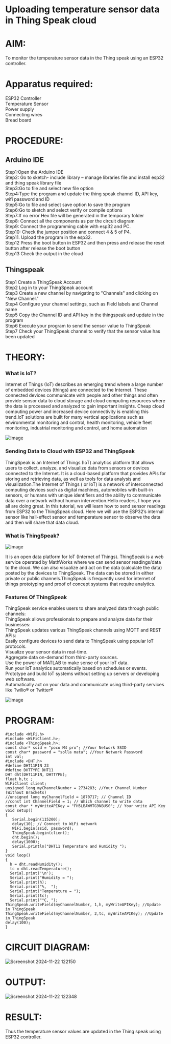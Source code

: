 # Uploading temperature sensor data in Thing Speak cloud

# AIM:
To monitor the temperature sensor data in the Thing speak using an ESP32 controller.

# Apparatus required:
ESP32 Controller  </br>
Temperature Sensor </br>
Power supply </br>
Connecting wires </br>
Bread board </br>

# PROCEDURE:
## Arduino IDE
Step1:Open the Arduino IDE </br>
Step2: Go to sketch- include library – manage libraries file and install esp32 and thing speak library file </br>
Step3:Go to file and select new file option </br>
Step4:Type the program and update the thing speak channel ID, API key, wifi password and ID </br>
Step5:Go to file and select save option to save the program </br>
Step6:Go to sketch and select verify or compile options </br>
Step7:If no error Hex file will be generated in the temporary folder </br>
Step8: Connect all the components as per the circuit diagram </br>
Step9: Connect the programming cable with esp32 and PC.  </br>
Step10: Check the jumper position and connect 4 & 5 of P4.  </br>
Step11. Upload the program in the esp32. </br>
Step12 Press the boot button in ESP32 and then press and release the reset button after release the boot button </br>
Step13 Check the output in the cloud </br>

## Thingspeak

Step1 Create a ThingSpeak Account </br>
Step2 Log in to your ThingSpeak account </br>
Step3 Create a new channel by navigating to "Channels" and clicking on "New Channel." </br>
Step4 Configure your channel settings, such as Field labels and Channel name </br>
Step5 Copy the Channel ID and API key in the thingspeak and update in the program </br>
Step6 Execute your program to send the sensor value to ThingSpeak </br>
Step7 Check your ThingSpeak channel to verify that the sensor value has been updated </br>

# THEORY:

### What is IoT?

Internet of Things (IoT) describes an emerging trend where a large number of embedded devices (things) are connected to the Internet. These connected devices communicate with people and other things and often provide sensor data to cloud storage and cloud computing resources where the data is processed and analyzed to gain important insights. Cheap cloud computing power and increased device connectivity is enabling this trend.IoT solutions are built for many vertical applications such as environmental monitoring and control, health monitoring, vehicle fleet monitoring, industrial monitoring and control, and home automation

![image](https://user-images.githubusercontent.com/71547910/235334044-c01d4261-d46f-4f62-b07f-72a7b6fce5d5.png)

### Sending Data to Cloud with ESP32 and ThingSpeak

ThingSpeak is an Internet of Things (IoT) analytics platform that allows users to collect, analyze, and visualize data from sensors or devices connected to the Internet. It is a cloud-based platform that provides APIs for storing and retrieving data, as well as tools for data analysis and visualization.The Internet of Things ( or IoT) is a network of interconnected computing devices such as digital machines, automobiles with built-in sensors, or humans with unique identifiers and the ability to communicate data over a network without human intervention.Hello readers, I hope you all are doing great. In this tutorial, we will learn how to send sensor readings from ESP32 to the ThingSpeak cloud. Here we will use the ESP32’s internal sensor like hall-effect sensor and temperature sensor to observe the data and then will share that data cloud.

### What is ThingSpeak?

![image](https://user-images.githubusercontent.com/71547910/235333909-29d2e831-9fe5-4afd-b18d-f1e5d2e32518.png)

It is an open data platform for IoT (Internet of Things). ThingSpeak is a web service operated by MathWorks where we can send sensor readings/data to the cloud. We can also visualize and act on the data (calculate the data) posted by the devices to ThingSpeak. The data can be stored in either private or public channels.ThingSpeak is frequently used for internet of things prototyping and proof of concept systems that require analytics.

### Features Of ThingSpeak

ThingSpeak service enables users to share analyzed data through public channels: </br>
ThingSpeak allows professionals to prepare and analyze data for their businesses: </br>
ThingSpeak updates various ThingSpeak channels using MQTT and REST APIs: </br>
Easily configure devices to send data to ThingSpeak using popular IoT protocols. </br>
Visualize your sensor data in real-time. </br>
Aggregate data on-demand from third-party sources. </br>
Use the power of MATLAB to make sense of your IoT data. </br>
Run your IoT analytics automatically based on schedules or events. </br>
Prototype and build IoT systems without setting up servers or developing web software.</br>
Automatically act on your data and communicate using third-party services like Twilio® or Twitter®</br>

![image](https://user-images.githubusercontent.com/71547910/235334056-3ba9579f-2f62-43b1-a714-8fde6cf9ef32.png)


# PROGRAM:

```
#include <WiFi.h>
#include <WiFiClient.h>;
#include <ThingSpeak.h>;
const char* ssid = "poco M4 pro"; //Your Network SSID
const char* password = "solla mata"; //Your Network Password
int val;
#include <DHT.h>
#define DHT11PIN 23
#define DHTTYPE DHT11
DHT dht(DHT11PIN, DHTTYPE);
float h,tc ;
WiFiClient client;
unsigned long myChannelNumber = 2734283; //Your Channel Number (Without Brackets)
//unsigned long myChannelField = 1870717; // Channel ID
//const int ChannelField = 1; // Which channel to write data
const char * myWriteAPIKey = "FH5LBAWMTG9NBUS0"; // Your write API Key
void setup()
{
   Serial.begin(115200);
   delay(10); // Connect to WiFi network
   WiFi.begin(ssid, password);
   ThingSpeak.begin(client);
   dht.begin();
   delay(1000);
   Serial.println("DHT11 Temperature and Humidity ");
}
void loop()
{
  h = dht.readHumidity();
  tc = dht.readTemperature();
  Serial.print('\n');
  Serial.print("Humidity = ");
  Serial.print(h);
  Serial.print("%,  ");
  Serial.print("Temperature = ");
  Serial.print(tc);
  Serial.print("°C, "); 
ThingSpeak.writeField(myChannelNumber, 1,h, myWriteAPIKey); //Update in ThingSpeak
ThingSpeak.writeField(myChannelNumber, 2,tc, myWriteAPIKey); //Update in ThingSpeak
delay(100);
}
```
# CIRCUIT DIAGRAM:


![Screenshot 2024-11-22 122150](https://github.com/user-attachments/assets/6014ad53-ada4-473e-8e69-39dacd67a468)


# OUTPUT:

![Screenshot 2024-11-22 122348](https://github.com/user-attachments/assets/dad74c95-920a-4fdb-b15a-a4cc621b6257)

# RESULT:

Thus the temperature sensor values are updated in the Thing speak using ESP32 controller.

